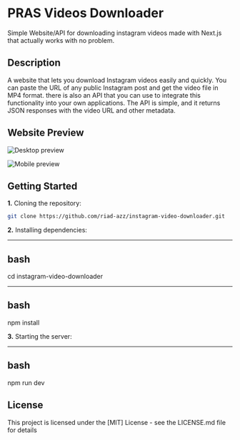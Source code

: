 # PRAS Videos Downloader

Simple Website/API for downloading instagram videos made with Next.js that actually works with no problem.

## Description

A website that lets you download Instagram videos easily and quickly. You can paste the URL of any public Instagram post and get the video file in MP4 format. there is also an API that you can use to integrate this functionality into your own applications. The API is simple, and it returns JSON responses with the video URL and other metadata.


## Website Preview

![Desktop preview](https://github.com/PRASSamin/Project-Preview/blob/main/PRAS-Downloader/PRAS-Downloader-DesktopView.jpg?raw=true)


![Mobile preview](https://github.com/PRASSamin/Project-Preview/blob/main/PRAS-Downloader/PRAS-Downloader-MobileView.jpg?raw=true)

## Getting Started

**1.** Cloning the repository:

```bash
git clone https://github.com/riad-azz/instagram-video-downloader.git
```




**2.** Installing dependencies:


----------
bash
----------

cd instagram-video-downloader



----------
bash
----------

npm install



**3.** Starting the server:


----------
bash
----------

npm run dev






## License

This project is licensed under the [MIT] License - see the LICENSE.md file for details
